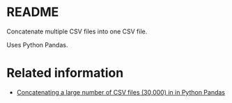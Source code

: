 # README
Concatenate multiple CSV files into one CSV file.

Uses Python Pandas.

# Related information
* [Concatenating a large number of CSV files (30,000) in in Python Pandas](http://stackoverflow.com/questions/33608968/concatenating-a-large-number-of-csv-files-30-000-in-in-python-pandas)
